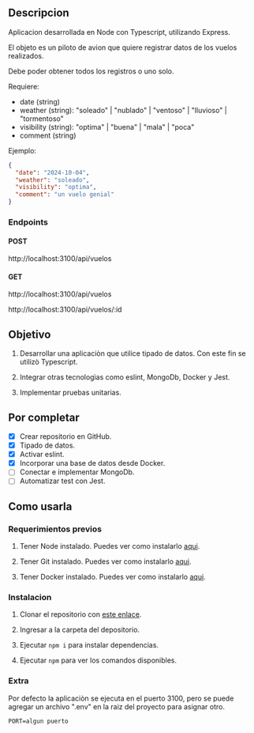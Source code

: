 ## Descripcion

Aplicacion desarrollada en Node con Typescript, utilizando Express.

El objeto es un piloto de avion que quiere registrar datos de los vuelos realizados.

Debe poder obtener todos los registros o uno solo.

Requiere:

* date (string)
* weather (string): "soleado" | "nublado" | "ventoso" | "lluvioso" | "tormentoso"
* visibility (string): "optima" | "buena" | "mala" | "poca"
* comment (string)

Ejemplo:

```json
{
  "date": "2024-10-04",
  "weather": "soleado",
  "visibility": "optima",
  "comment": "un vuelo genial"
}

```

### Endpoints

#### POST

http://localhost:3100/api/vuelos


#### GET

http://localhost:3100/api/vuelos

http://localhost:3100/api/vuelos/:id

## Objetivo

1. Desarrollar una aplicaciòn que utilice tipado de datos. Con este fin se utilizò Typescript.

2. Integrar otras tecnologìas como eslint, MongoDb, Docker y Jest.

3. Implementar pruebas unitarias.

## Por completar

* [x] Crear repositorio en GitHub.
* [x] Tipado de datos.
* [x] Activar eslint.
* [x] Incorporar una base de datos desde Docker.
* [ ] Conectar e implementar MongoDb.
* [ ] Automatizar test con Jest.

## Como usarla

### Requerimientos previos

1. Tener Node instalado. Puedes ver como instalarlo [aqui](url "instalar Node").

2. Tener Git instalado. Puedes ver como instalarlo [aqui](url "instalar Git").

3. Tener Docker instalado. Puedes ver como instalarlo [aqui](url "instalar Docker").

### Instalacion

1. Clonar el repositorio con [este enlace](url "clonar repositorio").

2. Ingresar a la carpeta del depositorio.

3. Ejecutar `npm i` para instalar dependencias.

4. Ejecutar `npm` para ver los comandos disponibles.

### Extra

Por defecto la aplicaciòn se ejecuta en el puerto 3100, pero se puede agregar un archivo ".env" en la raiz del proyecto para asignar otro.

`PORT=algun puerto`

